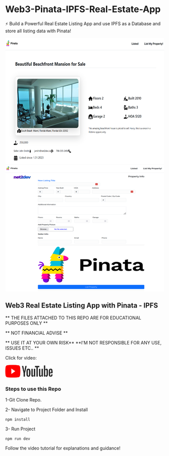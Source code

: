 # Web3-Pinata-IPFS-Real-Estate-App
⚡ Build a Powerful Real Estate Listing App and use IPFS as a Database and store all listing data with Pinata!

<img src="https://github.com/net2devcrypto/misc/blob/main/realestatelisting1.png" width="600" height="400">
<img src="https://github.com/net2devcrypto/misc/blob/main/realestatelisting2.png" width="600" height="400">

<h2>Web3 Real Estate Listing App with Pinata - IPFS</h2>


** THE FILES ATTACHED TO THIS REPO ARE FOR EDUCATIONAL PURPOSES ONLY **

** NOT FINANCIAL ADVISE **

** USE IT AT YOUR OWN RISK** **I'M NOT RESPONSIBLE FOR ANY USE, ISSUES ETC.. **


Click for video:

<a href="https://youtu.be/J6GJVxyq4_Y" target="_blank"><img src="https://github.com/net2devcrypto/misc/blob/main/ytlogo2.png" width="150" height="40"></a> 


<h3>Steps to use this Repo</h3>


1-Git Clone Repo.

2- Navigate to Project Folder and Install

```shell
npm install
```

3- Run Project

```shell
npm run dev
```


Follow the video tutorial for explanations and guidance!
